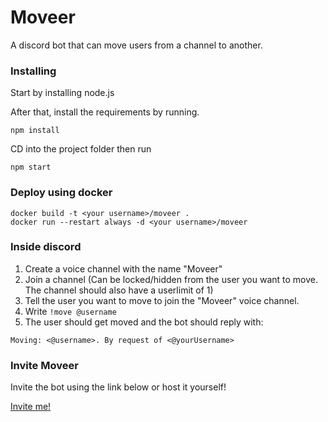# Moveer

A discord bot that can move users from a channel to another.

### Installing

Start by installing node.js

After that, install the requirements by running.

```
npm install
```

CD into the project folder then run

```
npm start
```
### Deploy using docker


```
docker build -t <your username>/moveer .
docker run --restart always -d <your username>/moveer
```


### Inside discord

1. Create a voice channel with the name "Moveer"
2. Join a channel (Can be locked/hidden from the user you want to move. The channel should also have a userlimit of 1)
3. Tell the user you want to move to join the "Moveer" voice channel.
4. Write ```!move @username```
5. The user should get moved and the bot should reply with: 

```Moving: <@username>. By request of <@yourUsername>```


### Invite Moveer

Invite the bot using the link below or host it yourself!

[Invite me!](https://discordapp.com/api/oauth2/authorize?client_id=400724460203802624&permissions=8&scope=bot)

